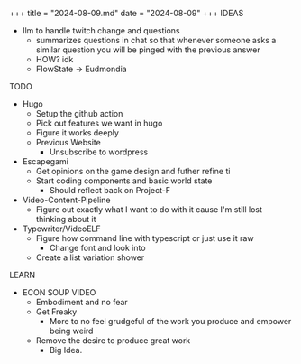 +++
title = "2024-08-09.md"
date = "2024-08-09"
+++
IDEAS
- llm to handle twitch change and questions
	- summarizes questions in chat so that whenever someone asks a similar question you will be pinged with the previous answer
	- HOW? idk
	- FlowState -> Eudmondia 

TODO
- Hugo
	- Setup the github action 
	- Pick out features we want in hugo
	- Figure it works deeply
	- Previous Website
		- Unsubscribe to wordpress
- Escapegami
	- Get opinions on the game design and futher refine ti
	- Start coding components and basic world state
		- Should reflect back on Project-F
- Video-Content-Pipeline
	- Figure out exactly what I want to do with it cause I'm still lost thinking about it
- Typewriter/VideoELF
	- Figure how command line with typescript or just use it raw
		- Change font and look into
	- Create a list variation shower

LEARN
- ECON SOUP VIDEO
	- Embodiment and no fear
	- Get Freaky 
		- More to no feel grudgeful of the work you produce and empower being weird
	- Remove the desire to produce great work
		- Big Idea.